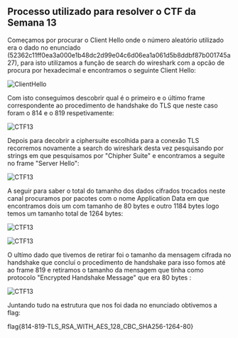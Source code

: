 ## Processo utilizado para resolver o CTF da Semana 13


Começamos por procurar o Client Hello onde o número aleatório utilizado era o dado no enunciado (52362c11ff0ea3a000e1b48dc2d99e04c6d06ea1a061d5b8ddbf87b001745a27), para isto utilizamos a função de search do wireshark com a opcão de procura por hexadecimal e encontramos o seguinte Client Hello: 

![ClientHello](https://git.fe.up.pt/fsi/fsi2324/logs/l06g07/-/raw/main/images/CTF13_1.PNG)

Com isto conseguimos descobrir qual é o primeiro e o último frame correspondente ao procedimento de handshake do TLS que neste caso foram o 814 e o 819 respetivamente:

![CTF13](https://git.fe.up.pt/fsi/fsi2324/logs/l06g07/-/raw/main/images/CTF13_2.PNG)

Depois para decobrir a ciphersuite escolhida para a conexão TLS recorremos novamente a search do wireshark desta vez pesquisando por strings em que pesquisamos por "Chipher Suite" e encontramos a seguite no frame "Server Hello":

![CTF13](https://git.fe.up.pt/fsi/fsi2324/logs/l06g07/-/raw/main/images/CTF13_3.PNG)

A seguir para saber o total do tamanho dos dados cifrados trocados neste canal procuramos por pacotes com o nome Application Data em que encontramos dois um com tamanho de 80 bytes e outro 1184 bytes logo temos um tamanho total de 1264 bytes:

![CTF13](https://git.fe.up.pt/fsi/fsi2324/logs/l06g07/-/raw/main/images/CTF13_4.PNG)

![CTF13](https://git.fe.up.pt/fsi/fsi2324/logs/l06g07/-/raw/main/images/CTF13_5.PNG)

O ultímo dado que tivemos de retirar foi o tamanho da mensagem cifrada no handshake que concluí o procedimento de handshake para isso fomos até ao frame 819 e retiramos o tamanho da mensagem que tinha como protocolo "Encrypted Handshake Message" que era 80 bytes :

![CTF13](https://git.fe.up.pt/fsi/fsi2324/logs/l06g07/-/raw/main/images/CTF13_6.PNG)

Juntando tudo na estrutura que nos foi dada no enunciado obtivemos a flag: 

flag{814-819-TLS_RSA_WITH_AES_128_CBC_SHA256-1264-80}
